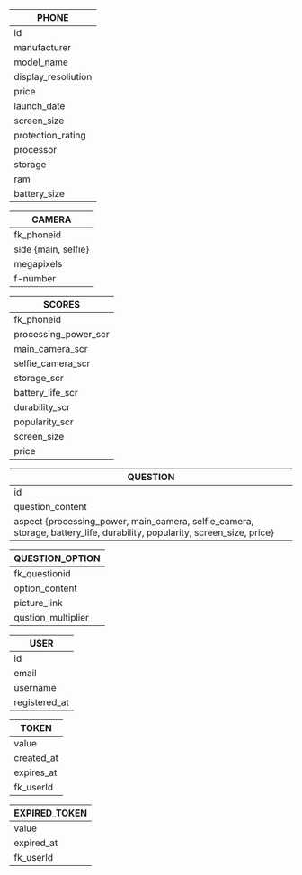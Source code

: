 PHONE|
-|
id|
manufacturer|
model_name|
display_resoliution|
price|
launch_date|
screen_size|
protection_rating|
processor|
storage|
ram|
battery_size|

CAMERA|
-|
fk_phoneid|
side {main, selfie}|
megapixels|
f-number|

SCORES|
-|
fk_phoneid|
processing_power_scr|
main_camera_scr|
selfie_camera_scr|
storage_scr|
battery_life_scr|
durability_scr|
popularity_scr|
screen_size|
price|

QUESTION|
-|
id|
question_content|
aspect {processing_power, main_camera, selfie_camera, storage, battery_life, durability, popularity, screen_size, price}|

QUESTION_OPTION|
-|
fk_questionid|
option_content|
picture_link|
qustion_multiplier|

USER|
-|
id|
email|
username|
registered_at|

TOKEN|
-|
value|
created_at|
expires_at|
fk_userId|

EXPIRED_TOKEN|
-|
value|
expired_at|
fk_userId|
